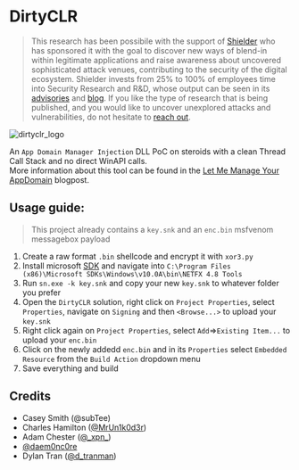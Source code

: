 # DirtyCLR
> This research has been possibile with the support of [Shielder](https://www.shielder.com/) who has sponsored it with the goal to discover new ways of blend-in within legitimate applications and raise awareness about uncovered sophisticated attack venues, contributing to the security of the digital ecosystem.
Shielder invests from 25% to 100% of employees time into Security Research and R&D, whose output can be seen in its [advisories](https://www.shielder.com/advisories/) and [blog](https://www.shielder.com/blog/).
If you like the type of research that is being published, and you would like to uncover unexplored attacks and vulnerabilities, do not hesitate to [reach out](mailto:info@shielder.com).

![dirtyclr_logo](https://github.com/ipSlav/DirtyCLR/assets/63005335/12f5dca0-9489-4761-9810-12e92bbaec5d)

An `App Domain Manager Injection` DLL PoC on steroids with a clean Thread Call Stack and no direct WinAPI calls.<br>
More information about this tool can be found in the [Let Me Manage Your AppDomain](https://ipslav.github.io/2023-12-12-let-me-manage-your-appdomain/) blogpost.

## Usage guide:
> This project already contains a `key.snk` and an `enc.bin` msfvenom messagebox payload

1) Create a raw format `.bin` shellcode and encrypt it with `xor3.py`
2) Install microsoft [SDK](https://developer.microsoft.com/en-us/windows/downloads/windows-sdk/) and navigate into `C:\Program Files (x86)\Microsoft SDKs\Windows\v10.0A\bin\NETFX 4.8 Tools`
3) Run `sn.exe -k key.snk` and copy your new `key.snk` to whatever folder you prefer
4) Open the `DirtyCLR` solution, right click on `Project Properties`, select `Properties`, navigate on `Signing` and then `<Browse...>` to upload your `key.snk`
5) Right click  again on `Project Properties`, select `Add`=>`Existing Item...` to upload your `enc.bin`
6) Click on the newly addedd `enc.bin` and in its `Properties` select `Embedded Resource` from the `Build Action` dropdown menu
7) Save everything and build

## Credits
- Casey Smith (@subTee)
- Charles Hamilton ([@MrUn1k0d3r](https://twitter.com/MrUn1k0d3r))
- Adam Chester ([@\_xpn\_](https://twitter.com/_xpn_))
- [@daem0nc0re](https://twitter.com/daem0nc0re)
- Dylan Tran ([@d_tranman](https://twitter.com/d_tranman))
